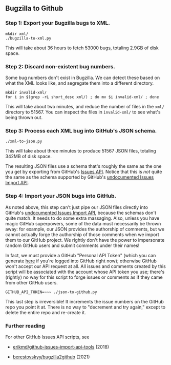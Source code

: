 ## Bugzilla to Github

### Step 1: Export your Bugzilla bugs to XML.

    mkdir xml/
    ./bugzilla-to-xml.py

This will take about 36 hours to fetch 53000 bugs,
totaling 2.9GB of disk space.


### Step 2: Discard non-existent bug numbers.

Some bug numbers don't exist in Bugzilla. We can detect these
based on what the XML looks like, and segregate them into a different
directory.

    mkdir invalid-xml/
    for i in $(grep -rL short_desc xml/) ; do mv $i invalid-xml/ ; done

This will take about two minutes, and reduce the
number of files in the `xml/` directory to 51567.
You can inspect the files in `invalid-xml/` to see
what's being thrown out.


### Step 3: Process each XML bug into GitHub's JSON schema.

    ./xml-to-json.py

This will take about three minutes to produce 51567 JSON files,
totaling 342MB of disk space.

The resulting JSON files use a schema that's roughly the same
as the one you get by exporting from GitHub's
[Issues API](https://docs.github.com/en/rest/reference/issues#list-repository-issues).
Notice that this is _not_ quite the same as the schema supported
by GitHub's [undocumented Issues Import API](https://gist.github.com/jonmagic/5282384165e0f86ef105).


### Step 4: Import your JSON bugs into GitHub.

As noted above, this step can't just pipe our JSON files directly into GitHub's
[undocumented Issues Import API](https://gist.github.com/jonmagic/5282384165e0f86ef105),
because the schemas don't quite match. It needs to do some extra massaging.
Also, unless you have magic GitHub superpowers, some of the data must necessarily
be thrown away: for example, our JSON provides the authorship of comments, but
we cannot actually forge the authorship of those comments when we import them to
our GitHub project. We rightly don't have the power to impersonate random GitHub users
and submit comments under their names!

In fact, we must provide a GitHub "Personal API Token"
(which you can generate [here](https://github.com/settings/tokens/new) if you're logged
into GitHub right now); otherwise GitHub won't accept our API request at all.
All issues and comments created by this script will be associated with the account
whose API token you use; there's (rightly) no way for this script to forge issues or
comments as if they came from other GitHub users.

    GITHUB_API_TOKEN=~~~ ./json-to-github.py

This last step is irreversible! It increments the issue numbers on the GitHub repo you
point it at. There is no way to "decrement and try again," except to delete the entire
repo and re-create it.


### Further reading

For other GitHub Issues API scripts, see

* [erikmd/github-issues-import-api-tools](https://github.com/erikmd/github-issues-import-api-tools) (2018)

* [berestovskyy/bugzilla2github](https://github.com/berestovskyy/bugzilla2github) (2021)
